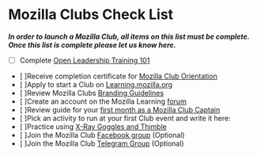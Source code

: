 # Mozilla Clubs Check List
***In order to launch a Mozilla Club, all items on this list must be complete. Once this list is complete please let us know here.***

- [ ] Complete [Open Leadership Training 101](https://mozilla.teachable.com/p/open-leadership-101)
- [ ]Receive completion certificate for [Mozilla Club Orientation](https://mozilla.teachable.com/p/mozilla-club-training)
- [ ]Apply to start a Club on [Learning.mozilla.org](https://learning.mozilla.org/en-US/clubs/)
- [ ]Review Mozilla Clubs [Branding Guidelines](http://mozilla.github.io/learning-networks/clubs/branding-guidelines/)
- [ ]Create an account on the Mozilla Learning [forum](https://discourse.webmaker.org/c/mozilla-clubs) 
- [ ]Review guide for your [first month as a Mozilla Club Captain](http://mozilla.github.io/mozilla-club-guides/your-first-month-as-a-club-captain-without-rc/)
- [ ]Pick an activity to run at your first Club event and write it here: 
- [ ]Practice using [X-Ray Goggles and Thimble](https://teach.mozilla.org/tools) 
- [ ]Join the Mozilla Club [Facebook group](https://www.facebook.com/groups/mozillaclubs/) (Optional)
- [ ]Join the Mozilla Club [Telegram Group](https://telegram.me/joinchat/BwUk1goEpt1QuBxsV_PyZQ) (Optional)
